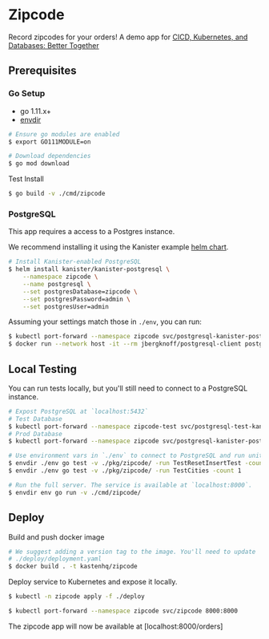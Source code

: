 # Zipcode

Record zipcodes for your orders! A demo app for [CICD, Kubernetes, and Databases:
Better Together
](https://kccna18.sched.com/event/GrSq/cicd-kubernetes-and-databases-better-together-niraj-tolia-tom-manville-kasten)

## Prerequisites

### Go Setup

* go 1.11.x+
* [envdir](http://manpages.ubuntu.com/manpages/trusty/man8/envdir.8.html)

```bash
# Ensure go modules are enabled
$ export GO111MODULE=on

# Download dependencies
$ go mod download
```

Test Install
```bash
$ go build -v ./cmd/zipcode
```

### PostgreSQL

This app requires a access to a Postgres instance.

We recommend installing it using the Kanister example [helm chart](https://docs.kanister.io/helm_instructions/pgsql_instructions.html).

```bash
# Install Kanister-enabled PostgreSQL
$ helm install kanister/kanister-postgresql \
    --namespace zipcode \
    --name postgresql \
    --set postgresDatabase=zipcode \
    --set postgresPassword=admin \
    --set postgresUser=admin
```

Assuming your settings match those in `./env`, you can run:
```bash
$ kubectl port-forward --namespace zipcode svc/postgresql-kanister-postgresql 5432:5432
$ docker run --network host -it --rm jbergknoff/postgresql-client postgresql://admin:admin@127.0.0.1:5432/zipcode
```

## Local Testing

You can run tests locally, but you'll still need to connect to a PostgreSQL
instance.
```bash
# Expost PostgreSQL at `localhost:5432`
# Test Database
$ kubectl port-forward --namespace zipcode-test svc/postgresql-test-kanister-postgresql 5432:5432
# Prod Database
$ kubectl port-forward --namespace zipcode svc/postgresql-kanister-postgresql 5432:5432

# Use environment vars in `./env` to connect to PostgreSQL and run unit tests.
$ envdir ./env go test -v ./pkg/zipcode/ -run TestResetInsertTest -count 1
$ envdir ./env go test -v ./pkg/zipcode/ -run TestCities -count 1

# Run the full server. The service is available at `localhost:8000`.
$ envdir env go run -v ./cmd/zipcode/
```

## Deploy

Build and push docker image

```bash
# We suggest adding a version tag to the image. You'll need to update
# ./deploy/deployment.yaml
$ docker build . -t kastenhq/zipcode
```

Deploy service to Kubernetes and expose it locally.
```bash
$ kubectl -n zipcode apply -f ./deploy

$ kubectl port-forward --namespace zipcode svc/zipcode 8000:8000
```

The zipcode app will now be available at [localhost:8000/orders]
